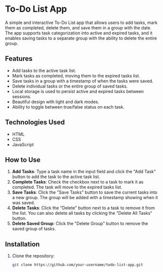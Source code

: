 # To-Do List App

A simple and interactive To-Do List app that allows users to add tasks, mark them as completed, delete them, and save them in a group with the date. The app supports task categorization into active and expired tasks, and it enables saving tasks to a separate group with the ability to delete the entire group.

## Features

- Add tasks to the active task list.
- Mark tasks as completed, moving them to the expired tasks list.
- Save tasks in a group with a timestamp of when the tasks were saved.
- Delete individual tasks or the entire group of saved tasks.
- Local storage is used to persist active and expired tasks between sessions.
- Beautiful design with light and dark modes.
- Ability to toggle between true/false status on each task.

## Technologies Used

- HTML
- CSS
- JavaScript

## How to Use

1. **Add Tasks**: Type a task name in the input field and click the "Add Task" button to add the task to the active task list.
2. **Complete Tasks**: Check the checkbox next to a task to mark it as completed. The task will move to the expired tasks list.
3. **Save Tasks**: Click the "Save Tasks" button to save the current tasks into a new group. The group will be added with a timestamp showing when it was saved.
4. **Delete Tasks**: Click the "Delete" button next to a task to remove it from the list. You can also delete all tasks by clicking the "Delete All Tasks" button.
5. **Delete Saved Group**: Click the "Delete Group" button to remove the saved group of tasks.

## Installation

1. Clone the repository:
   
   ```bash
   git clone https://github.com/your-username/todo-list-app.git
   ```

